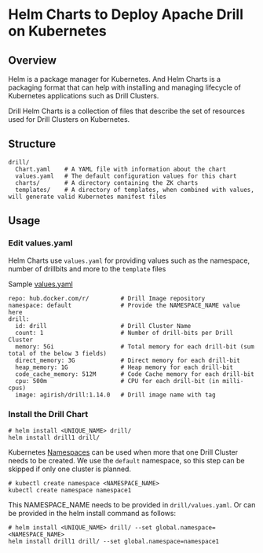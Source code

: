 # Helm Charts to Deploy Apache Drill on Kubernetes

## Overview
Helm is a package manager for Kubernetes. And Helm Charts is a packaging format that can help with installing and managing lifecycle of Kubernetes applications such as Drill Clusters.

Drill Helm Charts is a collection of files that describe the set of resources used for Drill Clusters on Kubernetes.

## Structure
```
drill/   
  Chart.yaml    # A YAML file with information about the chart
  values.yaml   # The default configuration values for this chart
  charts/       # A directory containing the ZK charts
  templates/    # A directory of templates, when combined with values, will generate valid Kubernetes manifest files
  ```
## Usage

### Edit values.yaml
Helm Charts use `values.yaml` for providing values such as the namespace, number of drillbits and more to the `template` files

Sample [values.yaml](drill/values.yaml)

```
repo: hub.docker.com/r/         # Drill Image repository
namespace: default              # Provide the NAMESPACE_NAME value here
drill:
  id: drill                     # Drill Cluster Name
  count: 1                      # Number of drill-bits per Drill Cluster
  memory: 5Gi                   # Total memory for each drill-bit (sum total of the below 3 fields)
  direct_memory: 3G             # Direct memory for each drill-bit
  heap_memory: 1G               # Heap memory for each drill-bit
  code_cache_memory: 512M       # Code Cache memory for each drill-bit 
  cpu: 500m                     # CPU for each drill-bit (in milli-cpus)
  image: agirish/drill:1.14.0   # Drill image name with tag
```

### Install the Drill Chart
```
# helm install <UNIQUE_NAME> drill/
helm install drill1 drill/

```

Kubernetes [Namespaces](https://kubernetes.io/docs/concepts/overview/working-with-objects/namespaces/) can be used when more that one Drill Cluster needs to be created. We use the `default` namespace, so this step can be skipped if only one cluster is planned.
```
# kubectl create namespace <NAMESPACE_NAME>
kubectl create namespace namespace1
```
This NAMESPACE_NAME needs to be provided in `drill/values.yaml`. Or can be provided in the helm install command as follows:
```
# helm install <UNIQUE_NAME> drill/ --set global.namespace=<NAMESPACE_NAME>
helm install drill1 drill/ --set global.namespace=namespace1
```
